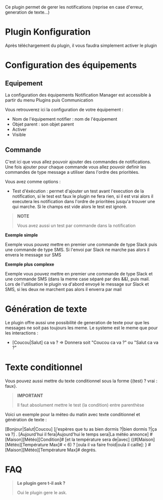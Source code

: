 Ce plugin permet de gerer les notifications (reprise en case d'erreur, generation de texte...)

# Plugin Konfiguration

Après téléchargement du plugin, il vous faudra simplement activer le
plugin

# Configuration des équipements

## Equipement

La configuration des équipements Notification Manager est accessible à partir du menu
Plugins puis Communication

Vous retrouverez ici la configuration de votre équipement :

- Nom de l'équipement notifier : nom de l'équipement
- Objet parent : son objet parent
- Activer
- Visible

## Commande

C'est ici que vous allez pouvoir ajouter des commandes de notifications. Une fois ajouter pour chaque commande vous allez pouvoir definir les commandes de type message a utiliser dans l'ordre des prioritées.

Vous avez comme options :

- Test d'éxécution : permet d'ajouter un test avant l'execution de la notification, si le test est faux le plugin ne fera rien, si il est vrai alors il executera les notification dans l'ordre de prioritées jusqu'a trouver une qui marche. Si le champs est vide alors le test est ignoré.

> **NOTE**
>
> Vous avez aussi un test par commande dans la notification


**Exemple simple**

Exemple vous pouvez mettre en premier une commande de type Slack puis une commande de type SMS. Si l'envoi par Slack ne marche pas alors il envera le message sur SMS

**Exemple plus complexe**

Exemple vous pouvez mettre en premier une commande de type Slack et une commande SMS (dans la meme case séparé par des &&), puis mail. Lors de l'utilisation le plugin va d'abord envoyé le message sur Slack et SMS, si les deux ne marchent pas alors il enverra par mail

# Génération de texte

Le plugin offre aussi une possibilité de generation de texte pour que les messages ne soit pas toujours les meme. Le systeme est le meme que pour les interactions :
- [Coucou\|Salut] ca va ? => Donnera soit "Coucou ca va ?" ou  "Salut ca va ?"

# Texte conditionnel

Vous pouvez aussi mettre du texte conditionnel sous la forme {(test) ? vrai : faux}.

> **IMPORTANT**
>
> Il faut absolument mettre le test (la condition) entre parenthèse

Voici un exemple pour la méteo du matin avec texte conditionnel et génération de texte :

\[Bonjour\|Salut\|Coucou\] \[j'espères que tu as bien dormis ?\|bien dormis ?\|ça va ?\] . \[Aujourd'hui il fera\|Aujourd'hui le temps sera\|La météo annonce\] \#[Maison\]\[Météo\]\[Condition\]\# \[et la température sera de\|avec\] {(\#\[Maison\]\[Météo\]\[Température Max\]\# < 6) ? \[oula il va faire froid\|oula il caille\]: } \#\[Maison\]\[Météo\]\[Température Max\]\# degrés.

FAQ
===

>**Le plugin gere t-il ask ?**
>
>Oui le plugin gere le ask.
